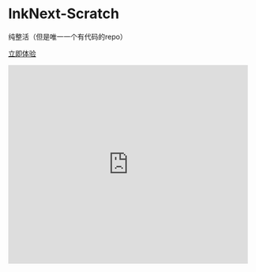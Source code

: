 # InkNext-Scratch
纯整活（但是唯一一个有代码的repo）

[立即体验](https://scratch.mit.edu/projects/1201778632)

<iframe src="https://scratch.mit.edu/projects/1201778632/embed" allowtransparency="true" width="485" height="402" frameborder="0" scrolling="no" allowfullscreen> </iframe>
